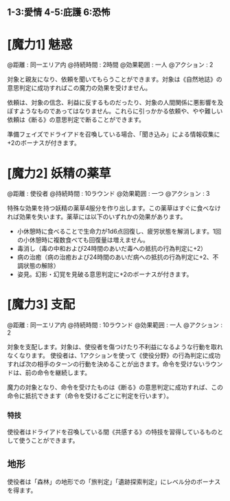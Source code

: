 ## 1-3:愛情	4-5:庇護	6:恐怖

# [魔力1] 魅惑

@距離 : 同一エリア内	@持続時間 : 2時間	@効果範囲 : 一人	@アクション : 2

対象と親友になり、依頼を聞いてもらうことができます。対象は《自然地誌》の意思判定に成功すればこの魔力の効果を受けません。

依頼は、対象の信念、利益に反するものだったり、対象の人間関係に悪影響を及ぼすようなものであってはなりません。これらに引っかかる依頼や、やや難しい依頼は《断る》の意思判定で断ることができます。

準備フェイズでドライアドを召喚している場合、「聞き込み」による情報収集に+2のボーナスが付きます。


# [魔力2] 妖精の薬草

@距離 : 使役者	@持続時間 : 10ラウンド	@効果範囲 : 一つ	@アクション : 3

特殊な効果を持つ妖精の薬草4服分を作り出します。この薬草はすぐに食べなければ効果を失います。薬草には以下のいずれかの効果があります。

* 小休憩時に食べることで生命力が1d6点回復し、疲労状態を解消します。1回の小休憩時に複数食べても回復量は増えません。
* 毒消し（毒の中和および24時間のあいだ毒への抵抗の行為判定に+2）
* 病の治癒（病の治癒および24時間のあいだ病への抵抗の行為判定に+2、不調状態の解除）
* 姿見。幻影・幻覚を見破る意思判定に+2のボーナスが付きます。


# [魔力3] 支配

@距離 : 同一エリア内	@持続時間 : 10ラウンド	@効果範囲 : 一人	@アクション : 2

対象を支配します。対象は、使役者を傷つけたり不利益になるような行動を取れなくなります。
使役者は、1アクションを使って《使役分野》の行為判定に成功すれば次の相手のターンの行動を決めることが出きます。命令を受けないラウンドは、前の命令を継続します。

魔力の対象となり、命令を受けたものは《断る》の意思判定に成功すれば、この命令に抵抗できます（命令を受けるごとに判定を行います）。

### 特技

使役者はドライアドを召喚している間《共感する》の特技を習得しているものとして使うことができます。

## 地形

使役者は「森林」の地形での「旅判定」「遺跡探索判定」にレベル分のボーナスを得ます。
